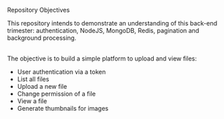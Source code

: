 Repository Objectives

This repository intends to demonstrate an understanding of this back-end trimester: authentication, NodeJS, MongoDB, Redis, pagination and background processing.<br><br>

The objective is to build a simple platform to upload and view files:<br>
- User authentication via a token<br>
- List all files<br>
- Upload a new file<br>
- Change permission of a file<br>
- View a file<br>
- Generate thumbnails for images

